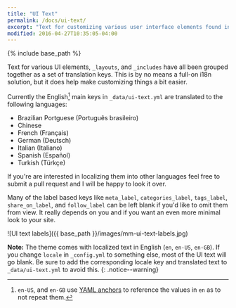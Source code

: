 ```yaml
---
title: "UI Text"
permalink: /docs/ui-text/
excerpt: "Text for customizing various user interface elements found in the theme."
modified: 2016-04-27T10:35:05-04:00
---
```


{% include base_path %}

Text for various UI elements, `_layouts`, and `_includes` have all been grouped together as a set of translation keys. This is by no means a full-on i18n solution, but it does help make customizing things a bit easier.

Currently the English[^yaml-anchors] main keys in `_data/ui-text.yml` are translated to the following languages:

* Brazilian Portguese (Português brasileiro)
* Chinese
* French (Français)
* German (Deutsch)
* Italian (Italiano)
* Spanish (Español)
* Turkish (Türkçe)

If you're are interested in localizing them into other languages feel free to submit a pull request and I will be happy to look it over.

[^yaml-anchors]: `en-US`, and `en-GB` use [YAML anchors](http://www.yaml.org/spec/1.2/spec.html#id2785586) to reference the values in `en` as to not repeat them.

Many of the label based keys like `meta_label`, `categories_label`, `tags_label`, `share_on_label`, and `follow_label` can be left blank if you'd like to omit them from view. It really depends on you and if you want an even more minimal look to your site.

![UI text labels]({{ base_path }}/images/mm-ui-text-labels.jpg)

**Note:** The theme comes with localized text in English (`en`, `en-US`, `en-GB`). If you change `locale` in `_config.yml` to something else, most of the UI text will go blank. Be sure to add the corresponding locale key and translated text to `_data/ui-text.yml` to avoid this.
{: .notice--warning}